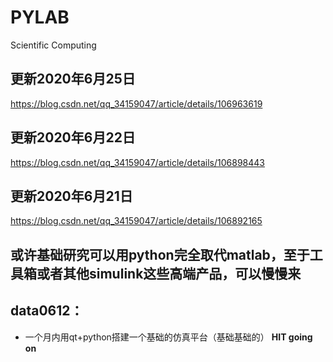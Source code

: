 # PYLAB
Scientific Computing

## 更新2020年6月25日
https://blog.csdn.net/qq_34159047/article/details/106963619
## 更新2020年6月22日
https://blog.csdn.net/qq_34159047/article/details/106898443
## 更新2020年6月21日
https://blog.csdn.net/qq_34159047/article/details/106892165
## 或许基础研究可以用python完全取代matlab，至于工具箱或者其他simulink这些高端产品，可以慢慢来
## data0612：
- 一个月内用qt+python搭建一个基础的仿真平台（基础基础的）
**HIT going on**
